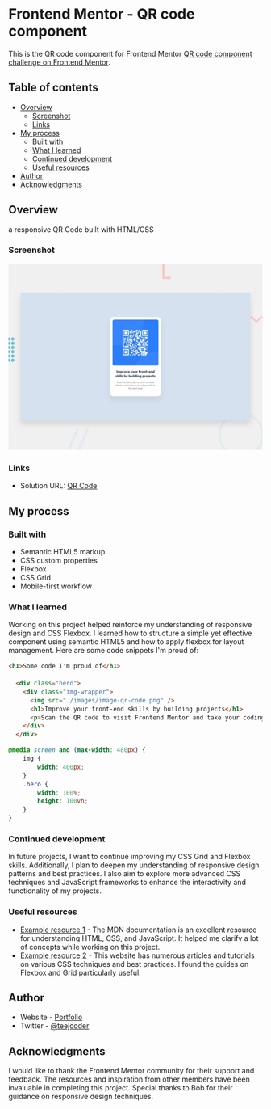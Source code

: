 # Frontend Mentor - QR code component

This is the QR code component for Frontend Mentor [QR code component challenge on Frontend Mentor](https://www.frontendmentor.io/challenges/qr-code-component-iux_sIO_H).

## Table of contents

- [Overview](#overview)
  - [Screenshot](#screenshot)
  - [Links](#links)
- [My process](#my-process)
  - [Built with](#built-with)
  - [What I learned](#what-i-learned)
  - [Continued development](#continued-development)
  - [Useful resources](#useful-resources)
- [Author](#author)
- [Acknowledgments](#acknowledgments)

## Overview

a responsive QR Code built with HTML/CSS

### Screenshot

![](./design/desktop-preview.jpg)

### Links

- Solution URL: [QR Code](https://qr-code-teejcoder.netlify.app)

## My process

### Built with

- Semantic HTML5 markup
- CSS custom properties
- Flexbox
- CSS Grid
- Mobile-first workflow

### What I learned
Working on this project helped reinforce my understanding of responsive design and CSS Flexbox. I learned how to structure a simple yet effective component using semantic HTML5 and how to apply flexbox for layout management. Here are some code snippets I'm proud of:

```html
<h1>Some code I'm proud of</h1>

  <div class="hero">
    <div class="img-wrapper">
      <img src="./images/image-qr-code.png" />
      <h1>Improve your front-end skills by building projects</h1>
      <p>Scan the QR code to visit Frontend Mentor and take your coding skills to the next level!</p>
    </div>
  </div>
```
```css
@media screen and (max-width: 480px) {
    img {
        width: 400px;
    }
    .hero {
        width: 100%;
        height: 100vh;
    }
}
```

### Continued development

In future projects, I want to continue improving my CSS Grid and Flexbox skills. Additionally, I plan to deepen my understanding of responsive design patterns and best practices. I also aim to explore more advanced CSS techniques and JavaScript frameworks to enhance the interactivity and functionality of my projects.


### Useful resources

- [Example resource 1](https://developer.mozilla.org/en-US/) - The MDN documentation is an excellent resource for understanding HTML, CSS, and JavaScript. It helped me clarify a lot of concepts while working on this project.
- [Example resource 2](https://css-tricks.com/) - This website has numerous articles and tutorials on various CSS techniques and best practices. I found the guides on Flexbox and Grid particularly useful.

## Author

- Website - [Portfolio](https://www.tristanmaber.com)
- Twitter - [@teejcoder](https://www.twitter.com/teejcoder)


## Acknowledgments

I would like to thank the Frontend Mentor community for their support and feedback. The resources and inspiration from other members have been invaluable in completing this project. Special thanks to Bob for their guidance on responsive design techniques.


